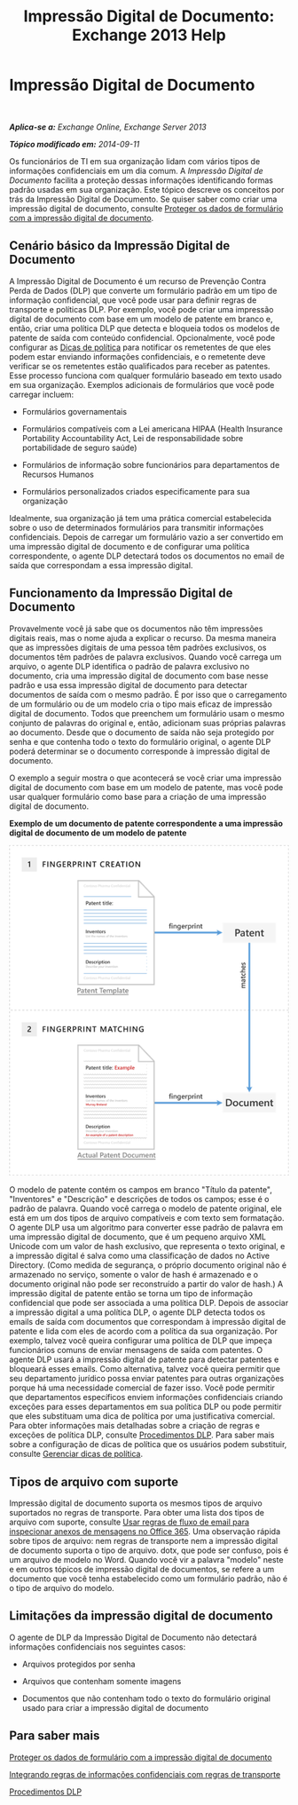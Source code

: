 ﻿---
title: 'Impressão Digital de Documento: Exchange 2013 Help'
TOCTitle: Impressão Digital de Documento
ms:assetid: 1e0c579c-26e0-462a-a1b0-d7506dfe05fa
ms:mtpsurl: https://technet.microsoft.com/pt-br/library/Dn635176(v=EXCHG.150)
ms:contentKeyID: 61203501
ms.date: 05/22/2018
mtps_version: v=EXCHG.150
ms.translationtype: MT
---

# Impressão Digital de Documento

 

_**Aplica-se a:** Exchange Online, Exchange Server 2013_

_**Tópico modificado em:** 2014-09-11_

Os funcionários de TI em sua organização lidam com vários tipos de informações confidenciais em um dia comum. A *Impressão Digital de Documento* facilita a proteção dessas informações identificando formas padrão usadas em sua organização. Este tópico descreve os conceitos por trás da Impressão Digital de Documento. Se quiser saber como criar uma impressão digital de documento, consulte [Proteger os dados de formulário com a impressão digital de documento](https://docs.microsoft.com/pt-br/exchange/security-and-compliance/data-loss-prevention/protect-data-with-fingerprinting).

## Cenário básico da Impressão Digital de Documento

A Impressão Digital de Documento é um recurso de Prevenção Contra Perda de Dados (DLP) que converte um formulário padrão em um tipo de informação confidencial, que você pode usar para definir regras de transporte e políticas DLP. Por exemplo, você pode criar uma impressão digital de documento com base em um modelo de patente em branco e, então, criar uma política DLP que detecta e bloqueia todos os modelos de patente de saída com conteúdo confidencial. Opcionalmente, você pode configurar as [Dicas de política](https://docs.microsoft.com/pt-br/exchange/security-and-compliance/data-loss-prevention/policy-tips) para notificar os remetentes de que eles podem estar enviando informações confidenciais, e o remetente deve verificar se os remetentes estão qualificados para receber as patentes. Esse processo funciona com qualquer formulário baseado em texto usado em sua organização. Exemplos adicionais de formulários que você pode carregar incluem:

  - Formulários governamentais

  - Formulários compatíveis com a Lei americana HIPAA (Health Insurance Portability Accountability Act, Lei de responsabilidade sobre portabilidade de seguro saúde)

  - Formulários de informação sobre funcionários para departamentos de Recursos Humanos

  - Formulários personalizados criados especificamente para sua organização

Idealmente, sua organização já tem uma prática comercial estabelecida sobre o uso de determinados formulários para transmitir informações confidenciais. Depois de carregar um formulário vazio a ser convertido em uma impressão digital de documento e de configurar uma política correspondente, o agente DLP detectará todos os documentos no email de saída que correspondam a essa impressão digital.

## Funcionamento da Impressão Digital de Documento

Provavelmente você já sabe que os documentos não têm impressões digitais reais, mas o nome ajuda a explicar o recurso. Da mesma maneira que as impressões digitais de uma pessoa têm padrões exclusivos, os documentos têm padrões de palavra exclusivos. Quando você carrega um arquivo, o agente DLP identifica o padrão de palavra exclusivo no documento, cria uma impressão digital de documento com base nesse padrão e usa essa impressão digital de documento para detectar documentos de saída com o mesmo padrão. É por isso que o carregamento de um formulário ou de um modelo cria o tipo mais eficaz de impressão digital de documento. Todos que preenchem um formulário usam o mesmo conjunto de palavras do original e, então, adicionam suas próprias palavras ao documento. Desde que o documento de saída não seja protegido por senha e que contenha todo o texto do formulário original, o agente DLP poderá determinar se o documento corresponde à impressão digital de documento.

O exemplo a seguir mostra o que acontecerá se você criar uma impressão digital de documento com base em um modelo de patente, mas você pode usar qualquer formulário como base para a criação de uma impressão digital de documento.

**Exemplo de um documento de patente correspondente a uma impressão digital de documento de um modelo de patente**

![Um documento de patente combinando uma impressão digital de documentos.](images/Dn635176.9c952770-2cd4-4f62-9735-6d073344be7f(EXCHG.150).png "Um documento de patente combinando uma impressão digital de documentos.")

O modelo de patente contém os campos em branco "Título da patente", "Inventores" e "Descrição" e descrições de todos os campos; esse é o padrão de palavra. Quando você carrega o modelo de patente original, ele está em um dos tipos de arquivo compatíveis e com texto sem formatação. O agente DLP usa um algoritmo para converter esse padrão de palavra em uma impressão digital de documento, que é um pequeno arquivo XML Unicode com um valor de hash exclusivo, que representa o texto original, e a impressão digital é salva como uma classificação de dados no Active Directory. (Como medida de segurança, o próprio documento original não é armazenado no serviço, somente o valor de hash é armazenado e o documento original não pode ser reconstruído a partir do valor de hash.) A impressão digital de patente então se torna um tipo de informação confidencial que pode ser associada a uma política DLP. Depois de associar a impressão digital a uma política DLP, o agente DLP detecta todos os emails de saída com documentos que correspondam à impressão digital de patente e lida com eles de acordo com a política da sua organização. Por exemplo, talvez você queira configurar uma política de DLP que impeça funcionários comuns de enviar mensagens de saída com patentes. O agente DLP usará a impressão digital de patente para detectar patentes e bloqueará esses emails. Como alternativa, talvez você queira permitir que seu departamento jurídico possa enviar patentes para outras organizações porque há uma necessidade comercial de fazer isso. Você pode permitir que departamentos específicos enviem informações confidenciais criando exceções para esses departamentos em sua política DLP ou pode permitir que eles substituam uma dica de política por uma justificativa comercial. Para obter informações mais detalhadas sobre a criação de regras e exceções de política DLP, consulte [Procedimentos DLP](https://technet.microsoft.com/pt-br/library/jj938003\(v=exchg.150\)). Para saber mais sobre a configuração de dicas de política que os usuários podem substituir, consulte [Gerenciar dicas de política](how-to-configure-and-manage-policy-tips-a-dlp-feature-exchange.md).

## Tipos de arquivo com suporte

Impressão digital de documento suporta os mesmos tipos de arquivo suportados no regras de transporte. Para obter uma lista dos tipos de arquivo com suporte, consulte [Usar regras de fluxo de email para inspecionar anexos de mensagens no Office 365](https://technet.microsoft.com/pt-br/library/jj919236\(v=exchg.150\)). Uma observação rápida sobre tipos de arquivo: nem regras de transporte nem a impressão digital de documento suporta o tipo de arquivo. dotx, que pode ser confuso, pois é um arquivo de modelo no Word. Quando você vir a palavra "modelo" neste e em outros tópicos de impressão digital de documentos, se refere a um documento que você tenha estabelecido como um formulário padrão, não é o tipo de arquivo do modelo.

## Limitações da impressão digital de documento

O agente de DLP da Impressão Digital de Documento não detectará informações confidenciais nos seguintes casos:

  - Arquivos protegidos por senha

  - Arquivos que contenham somente imagens

  - Documentos que não contenham todo o texto do formulário original usado para criar a impressão digital de documento

## Para saber mais

[Proteger os dados de formulário com a impressão digital de documento](https://docs.microsoft.com/pt-br/exchange/security-and-compliance/data-loss-prevention/protect-data-with-fingerprinting)

[Integrando regras de informações confidenciais com regras de transporte](https://docs.microsoft.com/pt-br/exchange/security-and-compliance/data-loss-prevention/integrate-sensitive-information-rules)

[Procedimentos DLP](https://technet.microsoft.com/pt-br/library/jj938003\(v=exchg.150\))

